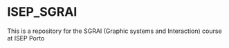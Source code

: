# ISEP_SGRAI
This is a repository for the SGRAI (Graphic systems and Interaction) course at ISEP Porto